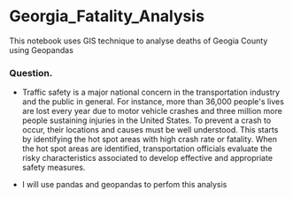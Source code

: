 # Georgia_Fatality_Analysis
This notebook uses GIS technique to analyse deaths of Geogia County using Geopandas 


### Question.
- Traffic safety is a major national concern in the transportation industry and the public in general. For instance, more than 36,000 people's lives are lost every year due to motor vehicle crashes and three million more people sustaining injuries in the United States. To prevent a crash to occur, their locations and causes must be well understood. This starts by identifying the hot spot areas with high crash rate or fatality. When the hot spot areas are identified, transportation officials evaluate the risky characteristics associated to develop effective and appropriate safety measures.


- I will use pandas and geopandas to perfom this analysis
